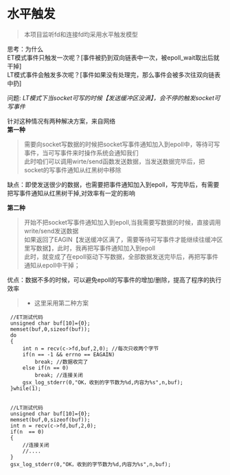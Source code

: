 # 水平触发

> 本项目监听fd和连接fd均采用水平触发模型

思考：为什么  
ET模式事件只触发一次呢？[事件被扔到双向链表中一次，被epoll_wait取出后就干掉]   
LT模式事件会触发多次呢？[事件如果没有处理完，那么事件会被多次往双向链表中扔]


问题: *LT模式下当socket可写的时候【发送缓冲区没满】，会不停的触发socket可写事件*  

针对这种情况有两种解决方案，来自网络  
**第一种**

> 需要向socket写数据的时候把socket写事件通知加入到epoll中，等待可写事件，当可写事件来时操作系统会通知我们  
> 此时咱们可以调用wirte/send函数发送数据，当发送数据完毕后，把socket的写事件通知从红黑树中移除  

缺点：即使发送很少的数据，也需要把事件通知加入到epoll，写完毕后，有需要把写事件通知从红黑树干掉,对效率有一定的影响  

**第二种**  
> 开始不把socket写事件通知加入到epoll,当我需要写数据的时候，直接调用write/send发送数据  
> 如果返回了EAGIN【发送缓冲区满了，需要等待可写事件才能继续往缓冲区里写数据】，此时，我再把写事件通知加入到epoll  
> 此时，就变成了在epoll驱动下写数据，全部数据发送完毕后，再把写事件通知从epoll中干掉；

优点：数据不多的时候，可以避免epoll的写事件的增加/删除，提高了程序的执行效率  

>* 这里采用第二种方案




```
 //ET测试代码
 unsigned char buf[10]={0};
 memset(buf,0,sizeof(buf));    
 do
 {
     int n = recv(c->fd,buf,2,0); //每次只收两个字节    
     if(n == -1 && errno == EAGAIN)
         break; //数据收完了
     else if(n == 0)
         break; //连接关闭
     gsx_log_stderr(0,"OK，收到的字节数为%d,内容为%s",n,buf);
 }while(1);


 //LT测试代码
 unsigned char buf[10]={0};
 memset(buf,0,sizeof(buf));  
 int n = recv(c->fd,buf,2,0);
 if(n  == 0)
 {
     //连接关闭
     //....
 }
 gsx_log_stderr(0,"OK，收到的字节数为%d,内容为%s",n,buf);

```